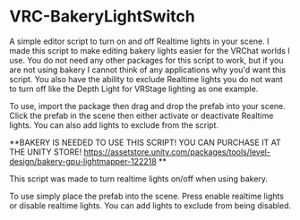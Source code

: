 # VRC-BakeryLightSwitch
A simple editor script to turn on and off Realtime lights in your scene. I made this script to make editing bakery lights easier for the VRChat worlds I use. You do not need any other packages for this script to work, but if you are not using bakery I cannot think of any applications why you'd want this  script. You also have the ability to exclude Realtime lights you do not want to turn off like the Depth Light for VRStage lighting as one example.

To use, import the package then drag and drop the prefab into your scene. Click the prefab in the scene then either activate or deactivate Realtime lights. You can also add lights to exclude from the script.

**BAKERY IS NEEDED TO USE THIS SCRIPT! YOU CAN PURCHASE IT AT THE UNITY STORE! https://assetstore.unity.com/packages/tools/level-design/bakery-gpu-lightmapper-122218 **

This script was made to turn realtime lights on/off when using bakery.

To use simply place the prefab into the scene. Press enable realtime lights or disable realtime lights. You can add lights to exclude from being disabled.
